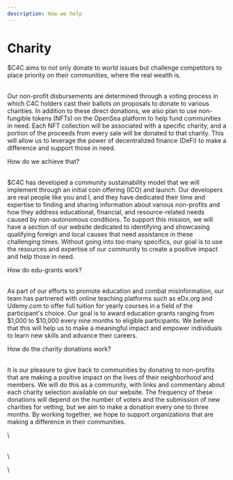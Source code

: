```yaml
---
description: How we help
---
```


# Charity

$C4C aims to not only donate to world issues but challenge competitors to place priority on their communities, where the real wealth is.

\
Our non-profit disbursements are determined through a voting process in which C4C holders cast their ballots on proposals to donate to various charities. In addition to these direct donations, we also plan to use non- fungible tokens (NFTs) on the OpenSea platform to help fund communities in need. Each NFT collection will be associated with a specific charity, and a portion of the proceeds from every sale will be donated to that charity. This will allow us to leverage the power of decentralized finance (DeFi) to make a difference and support those in need.

How do we achieve that?

\
$C4C has developed a community sustainability model that we will implement through an initial coin offering (ICO) and launch. Our developers are real people like you and I, and they have dedicated their time and expertise to finding and sharing information about various non-profits and how they address educational, financial, and resource-related needs caused by non-autonomous conditions. To support this mission, we will have a section of our website dedicated to identifying and showcasing qualifying foreign and local causes that need assistance in these challenging times. Without going into too many specifics, our goal is to use the resources and expertise of our community to create a positive impact and help those in need.

How do edu-grants work?

\
As part of our efforts to promote education and combat misinformation, our team has partnered with online teaching platforms such as eDx.org and Udemy.com to offer full tuition for yearly courses in a field of the participant's choice. Our goal is to award education grants ranging from $1,000 to $10,000 every nine months to eligible participants. We believe that this will help us to make a meaningful impact and empower individuals to learn new skills and advance their careers.

How do the charity donations work?

\
It is our pleasure to give back to communities by donating to non-profits that are making a positive impact on the lives of their neighborhood and members. We will do this as a community, with links and commentary about each charity selection available on our website. The frequency of these donations will depend on the number of voters and the submission of new charities for vetting, but we aim to make a donation every one to three months. By working together, we hope to support organizations that are making a difference in their communities.

\


\
\


\
